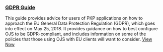 
### [<span class="far fa-file-pdf"></span> GDPR Guide](gdpr/gdpr-pkp-guide.pdf)

This guide provides advice for users of PKP applications on how to approach the EU General Data Protection Regulation (GDPR), which goes into effect on May 25, 2018. It provides guidance on how to best configure OJS to be GDPR-compliant, and includes information on some of the policies that those using OJS with EU clients will want to consider. [<span class="far fa-file-pdf"></span> View Now](gdpr/gdpr-pkp-guide.pdf)
